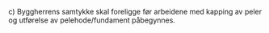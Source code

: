 c) Byggherrens samtykke skal foreligge før arbeidene med kapping av peler og utførelse av pelehode/fundament påbegynnes.

